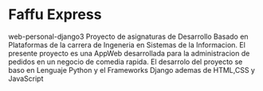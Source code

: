 # Faffu Express
web-personal-django3
Proyecto de asignaturas de Desarrollo Basado en Plataformas de la carrera de Ingeneria en Sistemas de la Informacion.
El presente proyecto es una AppWeb desarrollada para la administracion de pedidos en un negocio de comedia rapida.
El desarrolo del proyecto se baso en Lenguaje Python y el Frameworks Django ademas de HTML,CSS y JavaScript
